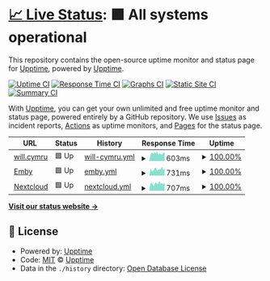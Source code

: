 # [📈 Live Status](https://status.will.cymru): <!--live status--> **🟩 All systems operational**

This repository contains the open-source uptime monitor and status page for [Upptime](https://upptime.js.org), powered by [Upptime](https://github.com/upptime/upptime).

[![Uptime CI](https://github.com/will936/Upptime/workflows/Uptime%20CI/badge.svg)](https://github.com/will936/Upptime/actions?query=workflow%3A%22Uptime+CI%22)
[![Response Time CI](https://github.com/will936/Upptime/workflows/Response%20Time%20CI/badge.svg)](https://github.com/will936/Upptime/actions?query=workflow%3A%22Response+Time+CI%22)
[![Graphs CI](https://github.com/will936/Upptime/workflows/Graphs%20CI/badge.svg)](https://github.com/will936/Upptime/actions?query=workflow%3A%22Graphs+CI%22)
[![Static Site CI](https://github.com/will936/Upptime/workflows/Static%20Site%20CI/badge.svg)](https://github.com/will936/Upptime/actions?query=workflow%3A%22Static+Site+CI%22)
[![Summary CI](https://github.com/will936/Upptime/workflows/Summary%20CI/badge.svg)](https://github.com/will936/Upptime/actions?query=workflow%3A%22Summary+CI%22)

With [Upptime](https://upptime.js.org), you can get your own unlimited and free uptime monitor and status page, powered entirely by a GitHub repository. We use [Issues](https://github.com/upptime/upptime/issues) as incident reports, [Actions](https://github.com/will936/Upptime/actions) as uptime monitors, and [Pages](https://status.will.cymru) for the status page.

<!--start: status pages-->
<!-- This summary is generated by Upptime (https://github.com/upptime/upptime) -->
<!-- Do not edit this manually, your changes will be overwritten -->
<!-- prettier-ignore -->
| URL | Status | History | Response Time | Uptime |
| --- | ------ | ------- | ------------- | ------ |
| <img alt="" src="https://icons.duckduckgo.com/ip3/www.will.cymru.ico" height="13"> [will.cymru](https://www.will.cymru) | 🟩 Up | [will-cymru.yml](https://github.com/will936/Upptime/commits/HEAD/history/will-cymru.yml) | <details><summary><img alt="Response time graph" src="./graphs/will-cymru/response-time-week.png" height="20"> 603ms</summary><br><a href="https://status.will.cymru/history/will-cymru"><img alt="Response time 603" src="https://img.shields.io/endpoint?url=https%3A%2F%2Fraw.githubusercontent.com%2Fwill936%2FUpptime%2FHEAD%2Fapi%2Fwill-cymru%2Fresponse-time.json"></a><br><a href="https://status.will.cymru/history/will-cymru"><img alt="24-hour response time 722" src="https://img.shields.io/endpoint?url=https%3A%2F%2Fraw.githubusercontent.com%2Fwill936%2FUpptime%2FHEAD%2Fapi%2Fwill-cymru%2Fresponse-time-day.json"></a><br><a href="https://status.will.cymru/history/will-cymru"><img alt="7-day response time 603" src="https://img.shields.io/endpoint?url=https%3A%2F%2Fraw.githubusercontent.com%2Fwill936%2FUpptime%2FHEAD%2Fapi%2Fwill-cymru%2Fresponse-time-week.json"></a><br><a href="https://status.will.cymru/history/will-cymru"><img alt="30-day response time 603" src="https://img.shields.io/endpoint?url=https%3A%2F%2Fraw.githubusercontent.com%2Fwill936%2FUpptime%2FHEAD%2Fapi%2Fwill-cymru%2Fresponse-time-month.json"></a><br><a href="https://status.will.cymru/history/will-cymru"><img alt="1-year response time 603" src="https://img.shields.io/endpoint?url=https%3A%2F%2Fraw.githubusercontent.com%2Fwill936%2FUpptime%2FHEAD%2Fapi%2Fwill-cymru%2Fresponse-time-year.json"></a></details> | <details><summary><a href="https://status.will.cymru/history/will-cymru">100.00%</a></summary><a href="https://status.will.cymru/history/will-cymru"><img alt="All-time uptime 100.00%" src="https://img.shields.io/endpoint?url=https%3A%2F%2Fraw.githubusercontent.com%2Fwill936%2FUpptime%2FHEAD%2Fapi%2Fwill-cymru%2Fuptime.json"></a><br><a href="https://status.will.cymru/history/will-cymru"><img alt="24-hour uptime 100.00%" src="https://img.shields.io/endpoint?url=https%3A%2F%2Fraw.githubusercontent.com%2Fwill936%2FUpptime%2FHEAD%2Fapi%2Fwill-cymru%2Fuptime-day.json"></a><br><a href="https://status.will.cymru/history/will-cymru"><img alt="7-day uptime 100.00%" src="https://img.shields.io/endpoint?url=https%3A%2F%2Fraw.githubusercontent.com%2Fwill936%2FUpptime%2FHEAD%2Fapi%2Fwill-cymru%2Fuptime-week.json"></a><br><a href="https://status.will.cymru/history/will-cymru"><img alt="30-day uptime 100.00%" src="https://img.shields.io/endpoint?url=https%3A%2F%2Fraw.githubusercontent.com%2Fwill936%2FUpptime%2FHEAD%2Fapi%2Fwill-cymru%2Fuptime-month.json"></a><br><a href="https://status.will.cymru/history/will-cymru"><img alt="1-year uptime 100.00%" src="https://img.shields.io/endpoint?url=https%3A%2F%2Fraw.githubusercontent.com%2Fwill936%2FUpptime%2FHEAD%2Fapi%2Fwill-cymru%2Fuptime-year.json"></a></details>
| <img alt="" src="https://icons.duckduckgo.com/ip3/emby.will.cymru.ico" height="13"> [Emby](https://emby.will.cymru) | 🟩 Up | [emby.yml](https://github.com/will936/Upptime/commits/HEAD/history/emby.yml) | <details><summary><img alt="Response time graph" src="./graphs/emby/response-time-week.png" height="20"> 731ms</summary><br><a href="https://status.will.cymru/history/emby"><img alt="Response time 731" src="https://img.shields.io/endpoint?url=https%3A%2F%2Fraw.githubusercontent.com%2Fwill936%2FUpptime%2FHEAD%2Fapi%2Femby%2Fresponse-time.json"></a><br><a href="https://status.will.cymru/history/emby"><img alt="24-hour response time 710" src="https://img.shields.io/endpoint?url=https%3A%2F%2Fraw.githubusercontent.com%2Fwill936%2FUpptime%2FHEAD%2Fapi%2Femby%2Fresponse-time-day.json"></a><br><a href="https://status.will.cymru/history/emby"><img alt="7-day response time 731" src="https://img.shields.io/endpoint?url=https%3A%2F%2Fraw.githubusercontent.com%2Fwill936%2FUpptime%2FHEAD%2Fapi%2Femby%2Fresponse-time-week.json"></a><br><a href="https://status.will.cymru/history/emby"><img alt="30-day response time 731" src="https://img.shields.io/endpoint?url=https%3A%2F%2Fraw.githubusercontent.com%2Fwill936%2FUpptime%2FHEAD%2Fapi%2Femby%2Fresponse-time-month.json"></a><br><a href="https://status.will.cymru/history/emby"><img alt="1-year response time 731" src="https://img.shields.io/endpoint?url=https%3A%2F%2Fraw.githubusercontent.com%2Fwill936%2FUpptime%2FHEAD%2Fapi%2Femby%2Fresponse-time-year.json"></a></details> | <details><summary><a href="https://status.will.cymru/history/emby">100.00%</a></summary><a href="https://status.will.cymru/history/emby"><img alt="All-time uptime 100.00%" src="https://img.shields.io/endpoint?url=https%3A%2F%2Fraw.githubusercontent.com%2Fwill936%2FUpptime%2FHEAD%2Fapi%2Femby%2Fuptime.json"></a><br><a href="https://status.will.cymru/history/emby"><img alt="24-hour uptime 100.00%" src="https://img.shields.io/endpoint?url=https%3A%2F%2Fraw.githubusercontent.com%2Fwill936%2FUpptime%2FHEAD%2Fapi%2Femby%2Fuptime-day.json"></a><br><a href="https://status.will.cymru/history/emby"><img alt="7-day uptime 100.00%" src="https://img.shields.io/endpoint?url=https%3A%2F%2Fraw.githubusercontent.com%2Fwill936%2FUpptime%2FHEAD%2Fapi%2Femby%2Fuptime-week.json"></a><br><a href="https://status.will.cymru/history/emby"><img alt="30-day uptime 100.00%" src="https://img.shields.io/endpoint?url=https%3A%2F%2Fraw.githubusercontent.com%2Fwill936%2FUpptime%2FHEAD%2Fapi%2Femby%2Fuptime-month.json"></a><br><a href="https://status.will.cymru/history/emby"><img alt="1-year uptime 100.00%" src="https://img.shields.io/endpoint?url=https%3A%2F%2Fraw.githubusercontent.com%2Fwill936%2FUpptime%2FHEAD%2Fapi%2Femby%2Fuptime-year.json"></a></details>
| <img alt="" src="https://icons.duckduckgo.com/ip3/files.will.cymru.ico" height="13"> [Nextcloud](https://files.will.cymru) | 🟩 Up | [nextcloud.yml](https://github.com/will936/Upptime/commits/HEAD/history/nextcloud.yml) | <details><summary><img alt="Response time graph" src="./graphs/nextcloud/response-time-week.png" height="20"> 707ms</summary><br><a href="https://status.will.cymru/history/nextcloud"><img alt="Response time 707" src="https://img.shields.io/endpoint?url=https%3A%2F%2Fraw.githubusercontent.com%2Fwill936%2FUpptime%2FHEAD%2Fapi%2Fnextcloud%2Fresponse-time.json"></a><br><a href="https://status.will.cymru/history/nextcloud"><img alt="24-hour response time 659" src="https://img.shields.io/endpoint?url=https%3A%2F%2Fraw.githubusercontent.com%2Fwill936%2FUpptime%2FHEAD%2Fapi%2Fnextcloud%2Fresponse-time-day.json"></a><br><a href="https://status.will.cymru/history/nextcloud"><img alt="7-day response time 707" src="https://img.shields.io/endpoint?url=https%3A%2F%2Fraw.githubusercontent.com%2Fwill936%2FUpptime%2FHEAD%2Fapi%2Fnextcloud%2Fresponse-time-week.json"></a><br><a href="https://status.will.cymru/history/nextcloud"><img alt="30-day response time 707" src="https://img.shields.io/endpoint?url=https%3A%2F%2Fraw.githubusercontent.com%2Fwill936%2FUpptime%2FHEAD%2Fapi%2Fnextcloud%2Fresponse-time-month.json"></a><br><a href="https://status.will.cymru/history/nextcloud"><img alt="1-year response time 707" src="https://img.shields.io/endpoint?url=https%3A%2F%2Fraw.githubusercontent.com%2Fwill936%2FUpptime%2FHEAD%2Fapi%2Fnextcloud%2Fresponse-time-year.json"></a></details> | <details><summary><a href="https://status.will.cymru/history/nextcloud">100.00%</a></summary><a href="https://status.will.cymru/history/nextcloud"><img alt="All-time uptime 100.00%" src="https://img.shields.io/endpoint?url=https%3A%2F%2Fraw.githubusercontent.com%2Fwill936%2FUpptime%2FHEAD%2Fapi%2Fnextcloud%2Fuptime.json"></a><br><a href="https://status.will.cymru/history/nextcloud"><img alt="24-hour uptime 100.00%" src="https://img.shields.io/endpoint?url=https%3A%2F%2Fraw.githubusercontent.com%2Fwill936%2FUpptime%2FHEAD%2Fapi%2Fnextcloud%2Fuptime-day.json"></a><br><a href="https://status.will.cymru/history/nextcloud"><img alt="7-day uptime 100.00%" src="https://img.shields.io/endpoint?url=https%3A%2F%2Fraw.githubusercontent.com%2Fwill936%2FUpptime%2FHEAD%2Fapi%2Fnextcloud%2Fuptime-week.json"></a><br><a href="https://status.will.cymru/history/nextcloud"><img alt="30-day uptime 100.00%" src="https://img.shields.io/endpoint?url=https%3A%2F%2Fraw.githubusercontent.com%2Fwill936%2FUpptime%2FHEAD%2Fapi%2Fnextcloud%2Fuptime-month.json"></a><br><a href="https://status.will.cymru/history/nextcloud"><img alt="1-year uptime 100.00%" src="https://img.shields.io/endpoint?url=https%3A%2F%2Fraw.githubusercontent.com%2Fwill936%2FUpptime%2FHEAD%2Fapi%2Fnextcloud%2Fuptime-year.json"></a></details>

<!--end: status pages-->

[**Visit our status website →**](https://status.will.cymru)

## 📄 License

- Powered by: [Upptime](https://github.com/upptime/upptime)
- Code: [MIT](./LICENSE) © [Upptime](https://upptime.js.org)
- Data in the `./history` directory: [Open Database License](https://opendatacommons.org/licenses/odbl/1-0/)

